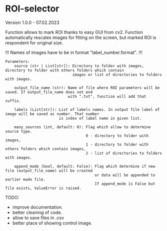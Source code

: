 # ROI-selector

Version 1.0.0 - 07.02.2023

Function allows to mark ROI thanks to easy GUI from cv2. Function automatically rescales images for fitting on the screen, but marked ROI is respondent for original size.


!!! Names of images have to be in format "label_number.format". !!!
    
    Parameters:
        source (str | List[str]): Directory to folder with images, directory to folder with others folders which contain
                                  images or list of directories to folders with images.

        output_file_name (str): Name of file where ROI parameters will be saved. If output_file_name does not end
                                with ".txt", function will add that suffix.

        labels (List[str]): List of labels names. In output file label of image will be saved as number. That number
                            is index of label name in given list.

        many_sources (int, default: 0): Flag which allow to determine source type.
                                        0 - directory to folder with images,
                                        1 - directory to folder with others folders which contain images,
                                        2 - list of directories to folders with images.

        append_mode (bool, default: False): Flag which determine if new file (output_file_name) will be created
                                            or data will be appended to earlier made file.
                                            If append_mode is False but file exists, ValueError is raised.

TODO:
- improve documentation.
- better cleaning of code.
- allow to save files in .csv
- better place of showing control image.
